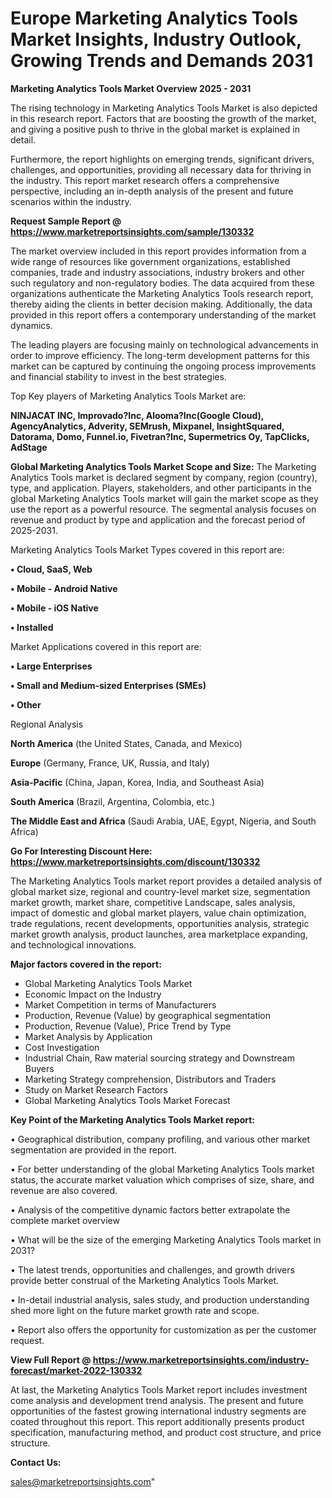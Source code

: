 # Europe Marketing Analytics Tools Market Insights, Industry Outlook, Growing Trends and Demands 2031

<Strong> Marketing Analytics Tools Market Overview 2025 - 2031</strong>

The rising technology in Marketing Analytics Tools Market is also depicted in this research report. Factors that are boosting the growth of the market, and giving a positive push to thrive in the global market is explained in detail.

Furthermore, the report highlights on emerging trends, significant drivers, challenges, and opportunities, providing all necessary data for thriving in the industry. This report market research offers a comprehensive perspective, including an in-depth analysis of the present and future scenarios within the industry.

<strong>Request Sample Report @ <a href=https://www.marketreportsinsights.com/sample/130332>https://www.marketreportsinsights.com/sample/130332</a></strong>

The market overview included in this report provides information from a wide range of resources like government organizations, established companies, trade and industry associations, industry brokers and other such regulatory and non-regulatory bodies. The data acquired from these organizations authenticate the Marketing Analytics Tools research report, thereby aiding the clients in better decision making. Additionally, the data provided in this report offers a contemporary understanding of the market dynamics.

The leading players are focusing mainly on technological advancements in order to improve efficiency. The long-term development patterns for this market can be captured by continuing the ongoing process improvements and financial stability to invest in the best strategies.

Top Key players of Marketing Analytics Tools Market are:

<strong>NINJACAT INC, Improvado?Inc, Alooma?Inc(Google Cloud), AgencyAnalytics, Adverity, SEMrush, Mixpanel, InsightSquared, Datorama, Domo, Funnel.io, Fivetran?Inc, Supermetrics Oy, TapClicks, AdStage</strong>

<strong><b>Global Marketing Analytics Tools Market Scope and Size:</b></strong>
The Marketing Analytics Tools market is declared segment by company, region (country), type, and application. Players, stakeholders, and other participants in the global Marketing Analytics Tools market will gain the market scope as they use the report as a powerful resource. The segmental analysis focuses on revenue and product by type and application and the forecast period of 2025-2031.

Marketing Analytics Tools Market Types covered in this report are:

<strong>• Cloud, SaaS, Web

• Mobile - Android Native

• Mobile - iOS Native

• Installed</strong>

Market Applications covered in this report are:

<strong>• Large Enterprises

• Small and Medium-sized Enterprises (SMEs)

• Other</strong> 

Regional Analysis

<strong>North America</strong> (the United States, Canada, and Mexico)

<strong>Europe</strong> (Germany, France, UK, Russia, and Italy)

<strong>Asia-Pacific</strong> (China, Japan, Korea, India, and Southeast Asia)

<strong>South America</strong> (Brazil, Argentina, Colombia, etc.)

<strong>The Middle East and Africa</strong> (Saudi Arabia, UAE, Egypt, Nigeria, and South Africa)

<strong>Go For Interesting Discount Here: <a href=https://www.marketreportsinsights.com/discount/130332>https://www.marketreportsinsights.com/discount/130332</a></strong>

The Marketing Analytics Tools market report provides a detailed analysis of global market size, regional and country-level market size, segmentation market growth, market share, competitive Landscape, sales analysis, impact of domestic and global market players, value chain optimization, trade regulations, recent developments, opportunities analysis, strategic market growth analysis, product launches, area marketplace expanding, and technological innovations.

<strong><b>Major factors covered in the report:</b></strong>
<ul>
  <li>Global Marketing Analytics Tools Market </li>
  <li>Economic Impact on the Industry</li>
  <li>Market Competition in terms of Manufacturers</li>
  <li>Production, Revenue (Value) by geographical segmentation</li>
  <li>Production, Revenue (Value), Price Trend by Type</li>
  <li>Market Analysis by Application</li>
  <li>Cost Investigation</li>
  <li>Industrial Chain, Raw material sourcing strategy and Downstream Buyers</li>
  <li>Marketing Strategy comprehension, Distributors and Traders</li>
  <li>Study on Market Research Factors</li>
  <li>Global Marketing Analytics Tools Market Forecast</li>
</ul>

<strong><b>Key Point of the Marketing Analytics Tools Market report:</b></strong>

• Geographical distribution, company profiling, and various other market segmentation are provided in the report.

• For better understanding of the global Marketing Analytics Tools market status, the accurate market valuation which comprises of size, share, and revenue are also covered.

• Analysis of the competitive dynamic factors better extrapolate the complete market overview

• What will be the size of the emerging Marketing Analytics Tools market in 2031?

• The latest trends, opportunities and challenges, and growth drivers provide better construal of the Marketing Analytics Tools Market.

• In-detail industrial analysis, sales study, and production understanding shed more light on the future market growth rate and scope.

• Report also offers the opportunity for customization as per the customer request.

<strong><b>View Full Report @ <a href=https://www.marketreportsinsights.com/industry-forecast/market-2022-130332>https://www.marketreportsinsights.com/industry-forecast/market-2022-130332</a></b></strong>


At last, the Marketing Analytics Tools Market report includes investment come analysis and development trend analysis. The present and future opportunities of the fastest growing international industry segments are coated throughout this report. This report additionally presents product specification, manufacturing method, and product cost structure, and price structure.

<strong>Contact Us:</strong>

sales@marketreportsinsights.com"
